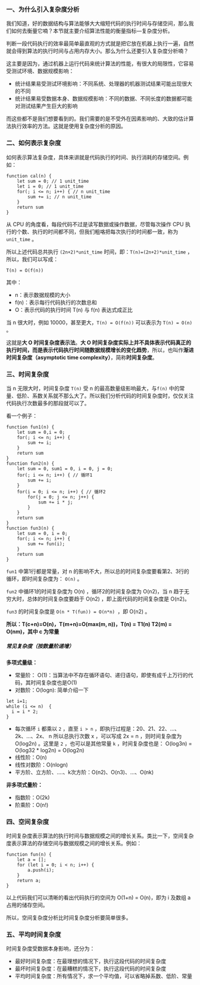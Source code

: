 ### 一、为什么引入复杂度分析

我们知道，好的数据结构与算法能够大大缩短代码的执行时间与存储空间，那么我们如何去衡量它喃？本节就主要介绍算法性能的衡量指标—复杂度分析。

判断一段代码执行的效率最简单最直观的方式就是把它放在机器上执行一遍，自然就会得到算法的执行时间与占用内存大小。那么为什么还要引入复杂度分析喃？

这主要是因为，通过机器上运行代码来统计算法的性能，有很大的局限性，它容易受测试环境、数据规模影响：

- 统计结果易受测试环境影响：不同系统、处理器的机器测试结果可能出现很大的不同
- 统计结果易受数据本身、数据规模影响：不同的数据、不同长度的数据都可能对测试结果产生巨大的影响

而这些都不是我们想要看到的。我们需要的是不受外在因素影响的、大致的估计算法执行效率的方法。这就是使用复杂度分析的原因。

### 二、如何表示复杂度

如何表示算法复杂度，具体来讲就是代码执行的时间、执行消耗的存储空间。例如：

```
function cal(n) {
    let sum = 0; // 1 unit_time
    let i = 0; // 1 unit_time
    for(; i <= n; i++) { // n unit_time
        sum += i; // n unit_time
    }
    return sum
}
```

从 CPU 的角度看，每段代码不过是读写数据或操作数据，尽管每次操作 CPU 执行的个数、执行的时间都不同，但我们粗咯把每次执行的时间都一致，称为 `unit_time` 。

所以上述代码总共执行 `(2n+2)*unit_time` 时间，即：`T(n)=(2n+2)*unit_time` ，所以，我们可以写成：

```
T(n) = O(f(n))
```

其中：

- n：表示数据规模的大小
- f(n)：表示每行代码执行的次数总和
- O：表示代码的执行时间 T(n) 与 f(n) 表达式成正比

当 n 很大时，例如 10000，甚至更大，`T(n) = O(f(n))` 可以表示为 `T(n) = O(n)` 。

这就是**大 O 时间复杂度表示法**。**大 O 时间复杂度实际上并不具体表示代码真正的执行时间，而是表示代码执行时间随数据规模增长的变化趋势**，所以，也叫作**渐进时间复杂度（asymptotic time complexity）**，简称**时间复杂度**。

### 三、时间复杂度

当 n 无限大时，时间复杂度 `T(n)` 受 n 的最高数量级影响最大，与`f(n)` 中的常量、低阶、系数关系就不那么大了。所以我们分析代码的时间复杂度时，仅仅关注代码执行次数最多的那段就可以了。

看一个例子：

```
function fun1(n) {
    let sum = 0,i = 0; 
    for(; i <= n; i++) {
        sum += i; 
    }
    return sum
}
function fun2(n) {
    let sum = 0, sum1 = 0, i = 0, j = 0; 
    for(; i <= n; i++) { // 循环1
        sum += i; 
    }
    for(i = 0; i <= n; i++) { // 循环2
        for(j = 0; j <= n; j++) { 
            sum += i * j; 
        }
    }
    return sum
}
function fun3(n) {
    let sum = 0, i = 0; 
    for(; i <= n; i++) { 
        sum += fun(i); 
    }
    return sum
}
```

`fun1` 中第1行都是常量，对 n 的影响不大，所以总的时间复杂度要看第2、3行的循环，即时间复杂度为： `O(n)` 。

`fun2` 中循环1的时间复杂度为 O(n) ，循环2的时间复杂度为 O(n2)，当 n 趋于无穷大时，总体的时间复杂度要趋于 O(n2) ，即上面代码的时间复杂度是 O(n2)。

`fun3` 的时间复杂度是 `O(n * T(fun)) = O(n*n) `，即 O(n2) 。

**所以：T(c+n)=O(n)，T(m+n)=O(max(m, n))，T(n) = T1(n) T2(m) = O(nm)，其中 c 为常量**

##### 常见复杂度（按数量阶递增）

**多项式量级：**

- 常量阶： O(1)：当算法中不存在循环语句、递归语句，即使有成千上万行的代码，其时间复杂度也是Ο(1)
- 对数阶：O(logn): 简单介绍一下

```
let i=1;
while (i <= n)  {
  i = i * 2;
}
```

- 每次循环 `i` 都乘以 `2` ，直至 `i > n` ，即执行过程是：20、21、22、…、2k、…、2x、 n
  所以总执行次数 x ，可以写成 2x = n ，则时间复杂度为 O(log2n) 。这里是 `2` ，也可以是其他常量 `k` ，时间复杂度也是： O(log3n) = O(log32 * log2n) = O(log2n)
- 线性阶：O(n)
- 线性对数阶：O(nlogn)
- 平方阶、立方阶、….、k次方阶：O(n2)、O(n3)、…、O(nk)

**非多项式量阶：**

- 指数阶：O(2k)
- 阶乘阶：O(n!)

### 四、空间复杂度

时间复杂度表示算法的执行时间与数据规模之间的增长关系。类比一下，空间复杂度表示算法的存储空间与数据规模之间的增长关系。例如：

```
function fun(n) {
    let a = [];
    for (let i = 0; i < n; i++) {
        a.push(i);
    }
    return a;
}
```

以上代码我们可以清晰的看出代码执行的空间为 O(1+n) = O(n)，即为 i 及数组 a 占用的储存空间。

所以，空间复杂度分析比时间复杂度分析要简单很多。

### 五、平均时间复杂度

时间复杂度受数据本身影响，还分为：

- 最好时间复杂度：在最理想的情况下，执行这段代码的时间复杂度
- 最坏时间复杂度：在最糟糕的情况下，执行这段代码的时间复杂度
- 平均时间复杂度：所有情况下，求一个平均值，可以省略掉系数、低阶、常量